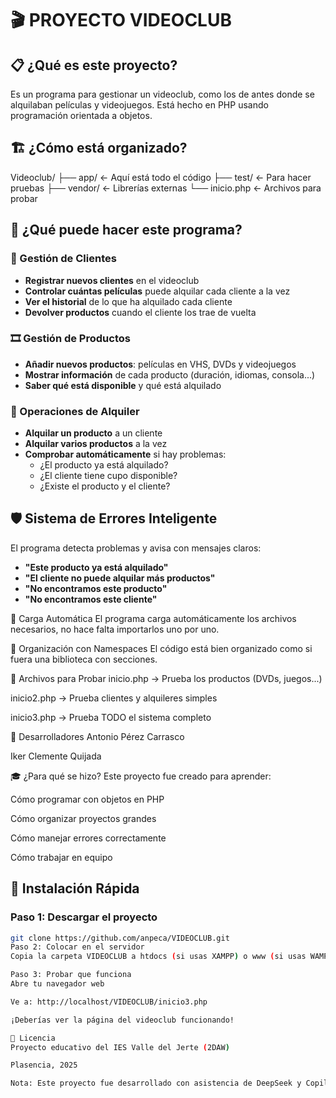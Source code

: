 # 🎬 PROYECTO VIDEOCLUB

## 📋 ¿Qué es este proyecto?
Es un programa para gestionar un videoclub, como los de antes donde se alquilaban películas y videojuegos. Está hecho en PHP usando programación orientada a objetos.

## 🏗️ ¿Cómo está organizado?
Videoclub/
├── app/ ← Aquí está todo el código
├── test/ ← Para hacer pruebas
├── vendor/ ← Librerías externas
└── inicio.php ← Archivos para probar
## 🎯 ¿Qué puede hacer este programa?

### 👥 Gestión de Clientes
- **Registrar nuevos clientes** en el videoclub
- **Controlar cuántas películas** puede alquilar cada cliente a la vez
- **Ver el historial** de lo que ha alquilado cada cliente
- **Devolver productos** cuando el cliente los trae de vuelta

### 🎞️ Gestión de Productos
- **Añadir nuevos productos**: películas en VHS, DVDs y videojuegos
- **Mostrar información** de cada producto (duración, idiomas, consola...)
- **Saber qué está disponible** y qué está alquilado

### 🔄 Operaciones de Alquiler
- **Alquilar un producto** a un cliente
- **Alquilar varios productos** a la vez
- **Comprobar automáticamente** si hay problemas:
  - ¿El producto ya está alquilado?
  - ¿El cliente tiene cupo disponible?
  - ¿Existe el producto y el cliente?

## 🛡️ Sistema de Errores Inteligente
El programa detecta problemas y avisa con mensajes claros:

- **"Este producto ya está alquilado"**
- **"El cliente no puede alquilar más productos"** 
- **"No encontramos este producto"**
- **"No encontramos este cliente"**

🔄 Carga Automática
El programa carga automáticamente los archivos necesarios, no hace falta importarlos uno por uno.

📁 Organización con Namespaces
El código está bien organizado como si fuera una biblioteca con secciones.

🧪 Archivos para Probar
inicio.php → Prueba los productos (DVDs, juegos...)

inicio2.php → Prueba clientes y alquileres simples

inicio3.php → Prueba TODO el sistema completo

👥 Desarrolladores
Antonio Pérez Carrasco

Iker Clemente Quijada

🎓 ¿Para qué se hizo?
Este proyecto fue creado para aprender:

Cómo programar con objetos en PHP

Cómo organizar proyectos grandes

Cómo manejar errores correctamente

Cómo trabajar en equipo

## 🚀 Instalación Rápida

### Paso 1: Descargar el proyecto
```bash
git clone https://github.com/anpeca/VIDEOCLUB.git
Paso 2: Colocar en el servidor
Copia la carpeta VIDEOCLUB a htdocs (si usas XAMPP) o www (si usas WAMP)

Paso 3: Probar que funciona
Abre tu navegador web

Ve a: http://localhost/VIDEOCLUB/inicio3.php

¡Deberías ver la página del videoclub funcionando!

📄 Licencia
Proyecto educativo del IES Valle del Jerte (2DAW)

Plasencia, 2025

Nota: Este proyecto fue desarrollado con asistencia de DeepSeek y Copilot para resolver errores y mejorar el código.

